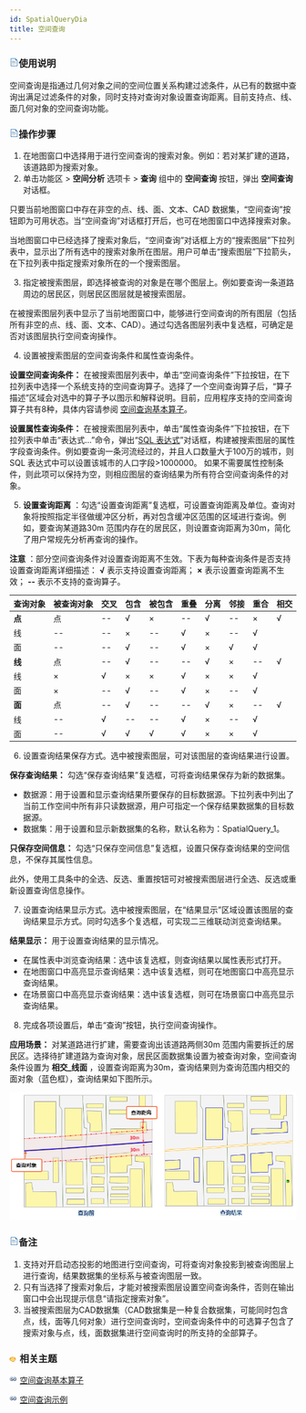 ```yaml
---
id: SpatialQueryDia
title: 空间查询
---
```

### ![](../img/read.gif)使用说明

空间查询是指通过几何对象之间的空间位置关系构建过滤条件，从已有的数据中查询出满足过滤条件的对象，同时支持对查询对象设置查询距离。目前支持点、线、面几何对象的空间查询功能。

### ![](../img/read.gif)操作步骤

1. 在地图窗口中选择用于进行空间查询的搜索对象。例如：若对某扩建的道路，该道路即为搜索对象。
2. 单击功能区 > **空间分析** 选项卡 > **查询** 组中的 **空间查询** 按钮，弹出 **空间查询** 对话框。

只要当前地图窗口中存在非空的点、线、面、文本、CAD 数据集，“空间查询”按钮即为可用状态。当“空间查询”对话框打开后，也可在地图窗口中选择搜索对象。

当地图窗口中已经选择了搜索对象后，“空间查询”对话框上方的“搜索图层”下拉列表中，显示出了所有选中的搜索对象所在图层。用户可单击“搜索图层”下拉箭头，在下拉列表中指定搜索对象所在的一个搜索图层。

3. 指定被搜索图层，即选择被查询的对象是在哪个图层上。例如要查询一条道路周边的居民区，则居民区图层就是被搜索图层。 

在被搜索图层列表中显示了当前地图窗口中，能够进行空间查询的所有图层（包括所有非空的点、线、面、文本、CAD）。通过勾选各图层列表中复选框，可确定是否对该图层执行空间查询操作。

4. 设置被搜索图层的空间查询条件和属性查询条件。

**设置空间查询条件：**
在被搜索图层列表中，单击“空间查询条件”下拉按钮，在下拉列表中选择一个系统支持的空间查询算子。选择了一个空间查询算子后，“算子描述”区域会对选中的算子予以图示和解释说明。目前，应用程序支持的空间查询算子共有8种，具体内容请参阅
[空间查询基本算子](SQ_BasicOperators)。

**设置属性查询条件：** 在被搜索图层列表中，单击“属性查询条件”下拉按钮，在下拉列表中单击“表达式...”命令，弹出“[SQL
表达式](SQLDia)”对话框，构建被搜索图层的属性字段查询条件。例如要查询一条河流经过的，并且人口数量大于100万的城市，则SQL
表达式中可以设置该城市的人口字段>1000000。 如果不需要属性控制条件，则此项可以保持为空，则相应图层的查询结果为所有符合空间查询条件的对象。

5. **设置查询距离** ：勾选“设置查询距离”复选框，可设置查询距离及单位。查询对象将按照指定半径做缓冲区分析，再对包含缓冲区范围的区域进行查询。例如，要查询某道路30m 范围内存在的居民区，则设置查询距离为30m，简化了用户常规先分析再查询的操作。

**注意** ：部分空间查询条件对设置查询距离不生效。下表为每种查询条件是否支持设置查询距离详细描述： **√** 表示支持设置查询距离； **×**
表示设置查询距离不生效； **\--** 表示不支持的查询算子。

查询对象 | 被查询对象 | 交叉 | 包含 | 被包含 | 重叠 | 分离 | 邻接 | 重合 | 相交  
---|---|---|---|---|---|---|---|---|---  
**点** | 点 | \-- | √ | × | \-- | √ | \-- | × | √  
线 | \-- | \-- | × | \-- | √ | × | \-- | √  
面 | \-- | \-- | √ | \-- | √ | × | √ | √  
**线** | 点 | \-- | √ | \-- | \-- | √ | × | \-- | √  
线 | × | √ | × | × | √ | × | × | √  
面 | × | \-- | √ | \-- | √ | × | \-- | √  
**面** | 点 | \-- | √ | \-- | \-- | √ | × | \-- | √  
线 | \-- | √ | \-- | \-- | √ | × | \-- | √  
面 | \-- | √ | √ | √ | √ | × | × | √  
6. 设置查询结果保存方式。选中被搜索图层，可对该图层的查询结果进行设置。 

**保存查询结果：** 勾选“保存查询结果”复选框，可将查询结果保存为新的数据集。

* 数据源：用于设置和显示查询结果所要保存的目标数据源。下拉列表中列出了当前工作空间中所有非只读数据源，用户可指定一个保存结果数据集的目标数据源。
* 数据集：用于设置和显示新数据集的名称，默认名称为：SpatialQuery_1。

**只保存空间信息：** 勾选“只保存空间信息”复选框，设置只保存查询结果的空间信息，不保存其属性信息。

此外，使用工具条中的全选、反选、重置按钮可对被搜索图层进行全选、反选或重新设置查询信息操作。

7. 设置查询结果显示方式。选中被搜索图层，在“结果显示”区域设置该图层的查询结果显示方式。同时勾选多个复选框，可实现二三维联动浏览查询结果。 

**结果显示：** 用于设置查询结果的显示情况。

* 在属性表中浏览查询结果：选中该复选框，则查询结果以属性表形式打开。
* 在地图窗口中高亮显示查询结果：选中该复选框，则可在地图窗口中高亮显示查询结果。
* 在场景窗口中高亮显示查询结果：选中该复选框，则可在场景窗口中高亮显示查询结果。
8. 完成各项设置后，单击“查询”按钮，执行空间查询操作。

**应用场景：** 对某道路进行扩建，需要查询出该道路两侧30m
范围内需要拆迁的居民区。选择待扩建道路为查询对象，居民区面数据集设置为被查询对象，空间查询条件设置为 **相交_线面**
，设置查询距离为30m，查询结果则为查询范围内相交的面对象（蓝色框），查询结果如下图所示。

![](img/SpatialQuneryResult1.png)  

### ![](../img/read.gif)备注

1. 支持对开启动态投影的地图进行空间查询，可将查询对象投影到被查询图层上进行查询，结果数据集的坐标系与被查询图层一致。
2. 只有当选择了搜索对象后，才能对被搜索图层设置空间查询条件，否则在输出窗口中会出现提示信息“请指定搜索对象”。
3. 当被搜索图层为CAD数据集（CAD数据集是一种复合数据集，可能同时包含点，线，面等几何对象）进行空间查询时，空间查询条件中的可选算子包含了搜索对象与点，线，面数据集进行空间查询时的所支持的全部算子。

### ![](../img/seealso.png) 相关主题

![](../img/smalltitle.png) [空间查询基本算子](SQ_BasicOperators)

![](../img/smalltitle.png) [空间查询示例](SpatialQuery_Example)

